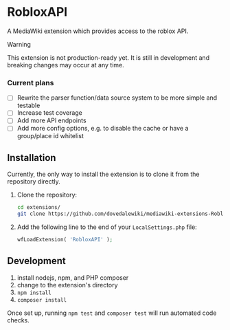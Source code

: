 # RobloxAPI

A MediaWiki extension which provides access to the roblox API.

> [!WARNING]
> This extension is not production-ready yet.
> It is still in development and breaking changes may occur at any time.

### Current plans

- [ ] Rewrite the parser function/data source system to be more simple and testable
- [ ] Increase test coverage
- [ ] Add more API endpoints
- [ ] Add more config options, e.g. to disable the cache or have a group/place id whitelist

## Installation

Currently, the only way to install the extension is to clone it from the repository directly.

1. Clone the repository:
    ```sh
   cd extensions/
    git clone https://github.com/dovedalewiki/mediawiki-extensions-RobloxAPI.git
    ```
2. Add the following line to the end of your `LocalSettings.php` file:
    ```php
    wfLoadExtension( 'RobloxAPI' );
    ```

## Development

1. install nodejs, npm, and PHP composer
2. change to the extension's directory
3. `npm install`
4. `composer install`

Once set up, running `npm test` and `composer test` will run automated code checks.
